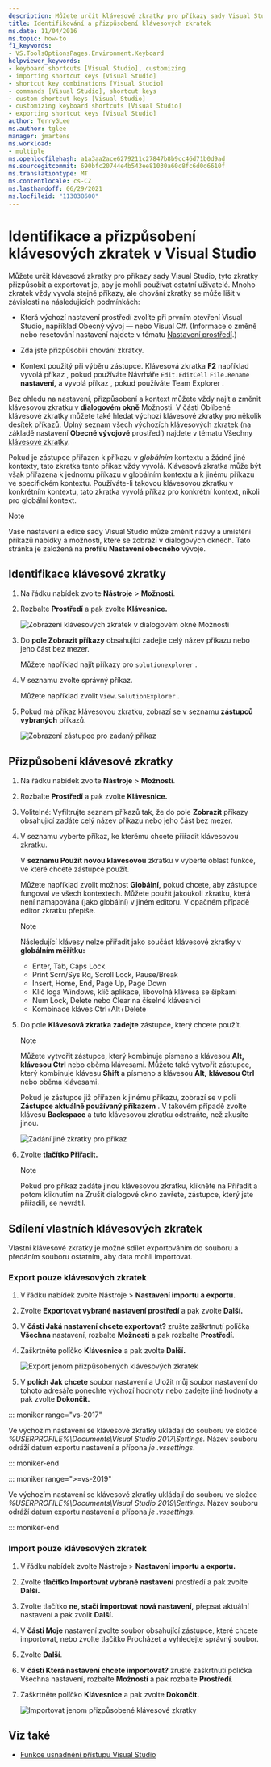 ```yaml
---
description: Můžete určit klávesové zkratky pro příkazy sady Visual Studio, tyto zkratky přizpůsobit a exportovat je, aby je mohli používat ostatní uživatelé.
title: Identifikování a přizpůsobení klávesových zkratek
ms.date: 11/04/2016
ms.topic: how-to
f1_keywords:
- VS.ToolsOptionsPages.Environment.Keyboard
helpviewer_keywords:
- keyboard shortcuts [Visual Studio], customizing
- importing shortcut keys [Visual Studio]
- shortcut key combinations [Visual Studio]
- commands [Visual Studio], shortcut keys
- custom shortcut keys [Visual Studio]
- customizing keyboard shortcuts [Visual Studio]
- exporting shortcut keys [Visual Studio]
author: TerryGLee
ms.author: tglee
manager: jmartens
ms.workload:
- multiple
ms.openlocfilehash: a1a3aa2ace6279211c27847b8b9cc46d71b0d9ad
ms.sourcegitcommit: 690bfc20744e4b543ee81030a60c8fc6d0d6610f
ms.translationtype: MT
ms.contentlocale: cs-CZ
ms.lasthandoff: 06/29/2021
ms.locfileid: "113038600"
---
```

# <a name="identify-and-customize-keyboard-shortcuts-in-visual-studio"></a>Identifikace a přizpůsobení klávesových zkratek v Visual Studio

Můžete určit klávesové zkratky pro příkazy sady Visual Studio, tyto zkratky přizpůsobit a exportovat je, aby je mohli používat ostatní uživatelé. Mnoho zkratek vždy vyvolá stejné příkazy, ale chování zkratky se může lišit v závislosti na následujících podmínkách:

- Která výchozí nastavení prostředí zvolíte při prvním otevření Visual Studio, například Obecný vývoj &mdash; nebo Visual C#. (Informace o změně nebo resetování nastavení najdete v tématu [Nastavení prostředí](environment-settings.md).)

- Zda jste přizpůsobili chování zkratky.

- Kontext použitý při výběru zástupce. Klávesová zkratka **F2** například vyvolá příkaz , pokud používáte Návrháře `Edit.EditCell`  `File.Rename` **nastavení,** a vyvolá příkaz , pokud používáte Team Explorer .

Bez ohledu na nastavení, přizpůsobení a kontext můžete vždy najít a změnit klávesovou zkratku v **dialogovém okně** Možnosti. V části Oblíbené klávesové zkratky můžete také hledat výchozí klávesové zkratky pro několik desítek [příkazů.](../ide/default-keyboard-shortcuts-in-visual-studio.md#most-popular-keyboard-shortcuts) Úplný seznam všech výchozích klávesových zkratek (na základě nastavení **Obecné vývojové** prostředí) najdete v tématu Všechny [klávesové zkratky](../ide/default-keyboard-shortcuts-in-visual-studio.md).

Pokud je zástupce přiřazen k příkazu v *globálním* kontextu a žádné jiné kontexty, tato zkratka tento příkaz vždy vyvolá. Klávesová zkratka může být však přiřazena k jednomu příkazu v globálním kontextu a k jinému příkazu ve specifickém kontextu. Používáte-li takovou klávesovou zkratku v konkrétním kontextu, tato zkratka vyvolá příkaz pro konkrétní kontext, nikoli pro globální kontext.

> [!NOTE]
> Vaše nastavení a edice sady Visual Studio může změnit názvy a umístění příkazů nabídky a možnosti, které se zobrazí v dialogových oknech. Tato stránka je založená na **profilu Nastavení obecného** vývoje.

## <a name="identify-a-keyboard-shortcut"></a>Identifikace klávesové zkratky

1. Na řádku nabídek zvolte **Nástroje**  >  **Možnosti**.

2. Rozbalte **Prostředí** a pak zvolte **Klávesnice.**

   ![Zobrazení klávesových zkratek v dialogovém okně Možnosti](../ide/media/optionskeyboard.png)

3. Do **pole Zobrazit příkazy** obsahující zadejte celý název příkazu nebo jeho část bez mezer.

   Můžete například najít příkazy pro `solutionexplorer` .

4. V seznamu zvolte správný příkaz.

    Můžete například zvolit `View.SolutionExplorer` .

5. Pokud má příkaz klávesovou zkratku, zobrazí se v seznamu **zástupců vybraných** příkazů.

   ![Zobrazení zástupce pro zadaný příkaz](../ide/media/viewshortcut.png)

## <a name="customize-a-keyboard-shortcut"></a>Přizpůsobení klávesové zkratky

1. Na řádku nabídek zvolte **Nástroje**  >  **Možnosti**.

2. Rozbalte **Prostředí** a pak zvolte **Klávesnice.**

3. Volitelné: Vyfiltrujte seznam příkazů tak, že do pole **Zobrazit** příkazy obsahující zadáte celý název příkazu nebo jeho část bez mezer.

4. V seznamu vyberte příkaz, ke kterému chcete přiřadit klávesovou zkratku.

   V **seznamu Použít novou klávesovou** zkratku v vyberte oblast funkce, ve které chcete zástupce použít.

   Můžete například zvolit možnost **Globální,** pokud chcete, aby zástupce fungoval ve všech kontextech. Můžete použít jakoukoli zkratku, která není namapována (jako globální) v jiném editoru. V opačném případě editor zkratku přepíše.

   > [!NOTE]
   > Následující klávesy nelze přiřadit jako součást klávesové zkratky v **globálním měřítku:**
   >
   > - Enter, Tab, Caps Lock
   > - Print Scrn/Sys Rq, Scroll Lock, Pause/Break
   > - Insert, Home, End, Page Up, Page Down
   > - Klíč loga Windows, klíč aplikace, libovolná klávesa se šipkami
   > - Num Lock, Delete nebo Clear na číselné klávesnici
   > - Kombinace kláves Ctrl+Alt+Delete

6. Do pole **Klávesová zkratka zadejte** zástupce, který chcete použít.

    > [!NOTE]
    > Můžete vytvořit zástupce, který kombinuje písmeno s klávesou **Alt,** **klávesou Ctrl** nebo oběma klávesami. Můžete také vytvořit zástupce, který kombinuje klávesu **Shift** a písmeno s klávesou **Alt,** **klávesou Ctrl** nebo oběma klávesami.

     Pokud je zástupce již přiřazen k jinému příkazu, zobrazí se v poli **Zástupce aktuálně používaný příkazem** . V takovém případě zvolte klávesu **Backspace** a tuto klávesovou zkratku odstraňte, než zkusíte jinou.

    ![Zadání jiné zkratky pro příkaz](../ide/media/reassignshortcut.png)

7. Zvolte **tlačítko Přiřadit.**

    > [!NOTE]
    > Pokud pro příkaz zadáte jinou klávesovou zkratku, klikněte na Přiřadit a potom kliknutím na Zrušit dialogové okno zavřete, zástupce, který jste přiřadili, se nevrátil. 

## <a name="share-custom-keyboard-shortcuts"></a>Sdílení vlastních klávesových zkratek

Vlastní klávesové zkratky je možné sdílet exportováním do souboru a předáním souboru ostatním, aby data mohli importovat.

### <a name="to-export-only-keyboard-shortcuts"></a>Export pouze klávesových zkratek

1. V řádku nabídek zvolte Nástroje  >  **Nastavení importu a exportu.**

2. Zvolte **Exportovat vybrané nastavení prostředí** a pak zvolte **Další.**

3. V **části Jaká nastavení chcete exportovat?** zrušte zaškrtnutí políčka **Všechna** nastavení, rozbalte **Možnosti** a pak rozbalte **Prostředí**.

4. Zaškrtněte políčko **Klávesnice** a pak zvolte **Další.**

   ![Export jenom přizpůsobených klávesových zkratek](../ide/media/exportshortcuts.png)

5. V **polích Jak chcete** soubor nastavení  a Uložit můj soubor nastavení do tohoto adresáře ponechte výchozí hodnoty nebo zadejte jiné hodnoty a pak zvolte **Dokončit.**

::: moniker range="vs-2017"

Ve výchozím nastavení se klávesové zkratky ukládají do souboru ve složce *%USERPROFILE%\Documents\Visual Studio 2017\Settings.* Název souboru odráží datum exportu nastavení a přípona *je .vssettings*.

::: moniker-end

::: moniker range=">=vs-2019"

Ve výchozím nastavení se klávesové zkratky ukládají do souboru ve složce *%USERPROFILE%\Documents\Visual Studio 2019\Settings.* Název souboru odráží datum exportu nastavení a přípona *je .vssettings*.

::: moniker-end

### <a name="to-import-only-keyboard-shortcuts"></a>Import pouze klávesových zkratek

1. V řádku nabídek zvolte Nástroje  >  **Nastavení importu a exportu.**

2. Zvolte **tlačítko Importovat vybrané nastavení** prostředí a pak zvolte **Další.**

3. Zvolte tlačítko **ne, stačí importovat nová nastavení,** přepsat aktuální nastavení a pak zvolit **Další.**

4. V **části Moje** nastavení zvolte soubor obsahující zástupce, které chcete  importovat, nebo zvolte tlačítko Procházet a vyhledejte správný soubor.

5. Zvolte **Další**.

6. V **části Která nastavení chcete importovat?** zrušte zaškrtnutí políčka Všechna nastavení, rozbalte **Možnosti** a pak rozbalte **Prostředí**. 

7. Zaškrtněte políčko **Klávesnice** a pak zvolte **Dokončit.**

   ![Importovat jenom přizpůsobené klávesové zkratky](../ide/media/importshortcuts.png)

## <a name="see-also"></a>Viz také

- [Funkce usnadnění přístupu Visual Studio](../ide/reference/accessibility-features-of-visual-studio.md)
